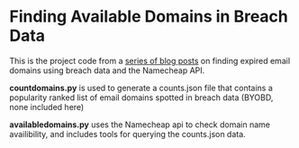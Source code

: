 # Finding Available Domains in Breach Data

This is the project code from a <a href="https://birep.net/blog1.html">series of blog posts</a> on finding expired email domains using breach data and the Namecheap API.

**countdomains.py** is used to generate a counts.json file that contains a popularity ranked list of email domains spotted in breach data (BYOBD, none included here)

**availabledomains.py** uses the Namecheap api to check domain name availibility, and includes tools for querying the counts.json data.
